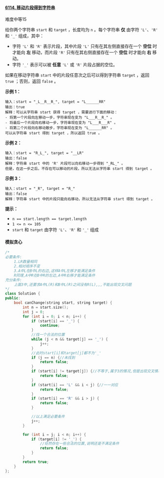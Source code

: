 #### [6114. 移动片段得到字符串](https://leetcode.cn/problems/move-pieces-to-obtain-a-string/)

难度中等15

给你两个字符串 `start` 和 `target` ，长度均为 `n` 。每个字符串 **仅** 由字符 `'L'`、`'R'` 和 `'_'` 组成，其中：

- 字符 `'L'` 和 `'R'` 表示片段，其中片段 `'L'` 只有在其左侧直接存在一个 **空位** 时才能向 **左** 移动，而片段 `'R'` 只有在其右侧直接存在一个 **空位** 时才能向 **右** 移动。
- 字符 `'_'` 表示可以被 **任意** `'L'` 或 `'R'` 片段占据的空位。

如果在移动字符串 `start` 中的片段任意次之后可以得到字符串 `target` ，返回 `true` ；否则，返回 `false` 。

 

**示例 1：**

```
输入：start = "_L__R__R_", target = "L______RR"
输出：true
解释：可以从字符串 start 获得 target ，需要进行下面的移动：
- 将第一个片段向左移动一步，字符串现在变为 "L___R__R_" 。
- 将最后一个片段向右移动一步，字符串现在变为 "L___R___R" 。
- 将第二个片段向右移动散步，字符串现在变为 "L______RR" 。
可以从字符串 start 得到 target ，所以返回 true 。
```

**示例 2：**

```
输入：start = "R_L_", target = "__LR"
输出：false
解释：字符串 start 中的 'R' 片段可以向右移动一步得到 "_RL_" 。
但是，在这一步之后，不存在可以移动的片段，所以无法从字符串 start 得到 target 。
```

**示例 3：**

```
输入：start = "_R", target = "R_"
输出：false
解释：字符串 start 中的片段只能向右移动，所以无法从字符串 start 得到 target 。
```

 

**提示：**

- `n == start.length == target.length`
- `1 <= n <= 105`
- `start` 和 `target` 由字符 `'L'`、`'R'` 和 `'_'` 组成



#### 模拟贪心

```c++
/*
必要条件:
	1.LR数量相同
	2.相对顺序不变
	3.A中L在B中L的右边,这样A中L左移才能满足条件
	R同理,A中R在B中R的左边,A中R右移才能满足条件
充分条件:
	上面3中,还要求A中L(R)和B中L(R)之间没有R(L),,,不能出现交叉问题
*/
class Solution {
public:
	bool canChange(string start, string target) {
		int n = start.size();
		int j = 0;
		for (int i = 0; i < n; i++) {
			if (start[i] == '_') {
				continue;
			}
			//找一个合法的位置
			while (j < n && target[j] == '_') {
				j++;
			}
			//此时start[i]和target[j]都不为'_'
			if (j == n) {//未找到
				return false;
			}
			if (start[i] != target[j]) {//不等于,属于3的情况,但是出现交叉情况
				return false;
			}
			if (start[i] == 'L' && i < j) {//一一对应
				return false;
			}
			if (start[i] == 'R' && i > j) {
				return false;
			}

			//以上满足必要条件
			j++;
		}

		for (int i = j; i < n; i++) {
			if (target[i] != '_') {
				//任然存在一些合法的位置,说明还是不满足条件
				return false;
			}
		}
		return true;
	}
};
```

